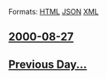 
Formats: [HTML](2000/08/27/index.html)  [JSON](2000/08/27/index.json)  [XML](2000/08/27/index.xml)  

## [2000-08-27](/news/2000/08/27/index.md)

## [Previous Day...](/news/2000/08/26/index.md)


